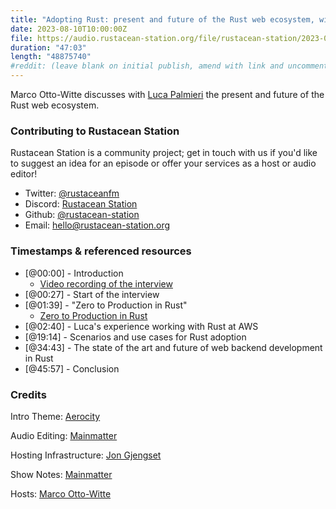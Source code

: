 ```yaml
---
title: "Adopting Rust: present and future of the Rust web ecosystem, with Luca Palmieri"
date: 2023-08-10T10:00:00Z
file: https://audio.rustacean-station.org/file/rustacean-station/2023-08-10-luca-palmieri.mp3
duration: "47:03"
length: "48875740"
#reddit: (leave blank on initial publish, amend with link and uncomment this line after Reddit thread has been posted)
---
```


Marco Otto-Witte discusses with [Luca Palmieri](https://lpalmieri.com) the present and future of the Rust web ecosystem. 

### Contributing to Rustacean Station

Rustacean Station is a community project; get in touch with us if you'd like to suggest an idea for an episode or offer your services as a host or audio editor!

 - Twitter: [@rustaceanfm](https://twitter.com/rustaceanfm)
 - Discord: [Rustacean Station](https://discord.gg/cHc3Gyc)
 - Github: [@rustacean-station](https://github.com/rustacean-station/)
 - Email: [hello@rustacean-station.org](mailto:hello@rustacean-station.org)

### Timestamps & referenced resources

- [@00:00] - Introduction
    - [Video recording of the interview](https://www.youtube.com/watch?v=Xb7NokhAVKI)
- [@00:27] - Start of the interview
- [@01:39] - "Zero to Production in Rust"
    - [Zero to Production in Rust](https://www.zero2prod.com/)
- [@02:40] - Luca's experience working with Rust at AWS
- [@19:14] - Scenarios and use cases for Rust adoption
- [@34:43] - The state of the art and future of web backend development in Rust
- [@45:57] - Conclusion

### Credits

Intro Theme: [Aerocity](https://twitter.com/AerocityMusic)

Audio Editing: [Mainmatter](https://mainmatter.com)

Hosting Infrastructure: [Jon Gjengset](https://twitter.com/jonhoo/)

Show Notes: [Mainmatter](https://mainmatter.com)

Hosts: [Marco Otto-Witte](https://twitter.com/marcoow)
